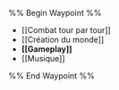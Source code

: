 %% Begin Waypoint %%
- [[Combat tour par tour]]
- [[Création du monde]]
- **[[Gameplay]]**
- [[Musique]]

%% End Waypoint %%
